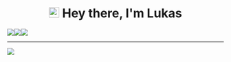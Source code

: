 
<h1 align="center"><img src="https://user-images.githubusercontent.com/1303154/88677602-1635ba80-d120-11ea-84d8-d263ba5fc3c0.gif" width="24px" alt="hi"> Hey there, I'm Lukas</h1>

![](https://img.shields.io/badge/Engines:-404D59?style=for-the-badge)![](https://img.shields.io/badge/Unity-100000?style=for-the-badge&logo=unity&logoColor=white)![](https://img.shields.io/badge/-Unreal%20Engine-313131?style=for-the-badge&logo=unreal-engine&logoColor=white)

___

![](https://img.shields.io/badge/Code_Editors:-404D59?style=for-the-badge)![]()![]()

<!--
**its-nion/its-nion** is a ✨ _special_ ✨ repository because its `README.md` (this file) appears on your GitHub profile.

Here are some ideas to get you started:

- 🔭 I’m currently working on ...
- 🌱 I’m currently learning ...
- 👯 I’m looking to collaborate on ...
- 🤔 I’m looking for help with ...
- 💬 Ask me about ...
- 📫 How to reach me: ...
- 😄 Pronouns: ...
- ⚡ Fun fact: ...
-->
